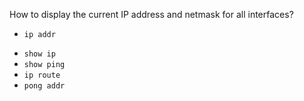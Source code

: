 How to display the current IP address and netmask for all interfaces?
+ `ip addr`
* `show ip`
* `show ping`
* `ip route`
* `pong addr`

